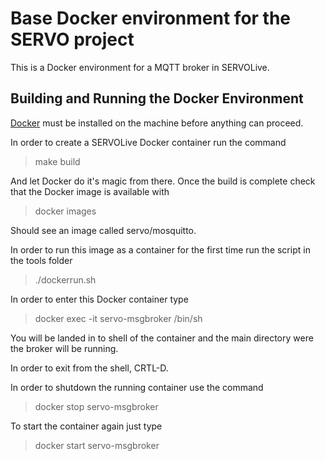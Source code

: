 # Base Docker environment for the SERVO project
This is a Docker environment for a MQTT broker in SERVOLive.

## Building and Running the Docker Environment
[Docker](https://www.docker.com/) must be installed on the machine before anything can proceed.

In order to create a SERVOLive Docker container run the command

> make build

And let Docker do it's magic from there. Once the build is complete check that the Docker image is available with

> docker images

Should see an image called servo/mosquitto.

In order to run this image as a container for the first time run the script in the tools folder

> ./dockerrun.sh

In order to enter this Docker container type

> docker exec -it servo-msgbroker /bin/sh

You will be landed in to shell of the container and the main directory were the broker will be running.

In order to exit from the shell, CRTL-D.

In order to shutdown the running container use the command

> docker stop servo-msgbroker

To start the container again just type

> docker start servo-msgbroker 
